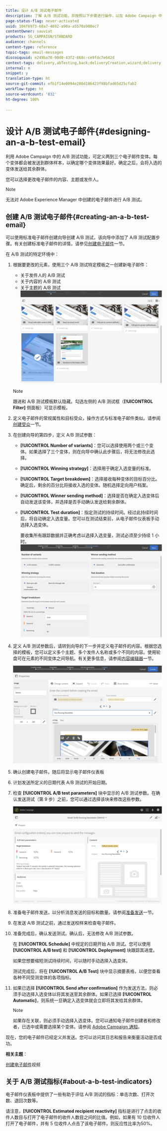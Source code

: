 ```yaml
---
title: 设计 A/B 测试电子邮件
description: 了解 A/B 测试功能，并按照以下步骤进行操作，以在 Adobe Campaign 中使用 A/B 测试模板创建电子邮件。
page-status-flag: never-activated
uuid: 104f6973-68a7-4692-a90a-a5570a980ec7
contentOwner: sauviat
products: SG_CAMPAIGN/STANDARD
audience: channels
content-type: reference
topic-tags: email-messages
discoiquuid: e249ba70-90d0-43f2-868c-ce9fdc7e642d
context-tags: delivery,abTesting,back;deliveryCreation,wizard;delivery,main
internal: n
snippet: y
translation-type: ht
source-git-commit: efb1f14e0094e200d186423f98bfad65d25cfab2
workflow-type: ht
source-wordcount: '832'
ht-degree: 100%

---
```



# 设计 A/B 测试电子邮件{#designing-an-a-b-test-email}

利用 Adobe Campaign 中的 A/B 测试功能，可定义两到三个电子邮件变体。每个变体都会被发送到群体样本，以确定哪个变体效果最好。确定之后，会将入选的变体发送给其余群体。

您可以选择更改电子邮件的内容、主题或发件人。

>[!NOTE]
>
>无法对 Adobe Experience Manager 中创建的电子邮件进行 A/B 测试。

## 创建 A/B 测试电子邮件{#creating-an-a-b-test-email}

可以使用标准电子邮件创建向导创建 A/B 测试，该向导中添加了 A/B 测试配置步骤。有关创建标准电子邮件的详情，请参见[创建电子邮件](../../channels/using/creating-an-email.md)一节。

在 A/B 测试的特定环境中：

1. 根据要更改的元素，使用三个 A/B 测试特定模板之一创建新电子邮件：

   * 关于发件人的 A/B 测试
   * 关于内容的 A/B 测试
   * 关于主题的 A/B 测试
   ![](assets/create_ab_testing.png)

   >[!NOTE]
   >
   >跟进和 A/B 测试模板默认隐藏。勾选左侧的 A/B 测试框（**[!UICONTROL Filter]** 侧面板）可显示模板。

1. 定义电子邮件的常规属性和目标受众，操作方式与标准电子邮件类似。请参阅[创建受众](../../audiences/using/creating-audiences.md)一节。
1. 在创建向导的第四步，定义 A/B 测试参数：

   * **[!UICONTROL Number of variants]**：您可以选择使用两个或三个变体。如果选择了三个变体，则在向导中确认此步骤后，将无法修改此选择。
   * **[!UICONTROL Winning strategy]**：选择用于确定入选变量的标准。
   * **[!UICONTROL Target breakdown]**：选择接收每种变体的目标百分比。确定后，剩余的百分比将接收入选的变体。随机选择定向用户档案。
   * **[!UICONTROL Winner sending method]**：选择是否在确定入选变体后自动发送该变体，并选择是否手动确认发送给剩余群体。
   * **[!UICONTROL Test duration]**：指定测试的持续时间。经过此持续时间后，将自动确定入选变量。您可以在测试结束前，从电子邮件仪表板手动选择入选变体。

      要收集所有跟踪数据并正确考虑以选择入选变量，测试必须至少持续 1 小时。
   ![](assets/ab_parameters.png)

1. 定义 A/B 测试参数后，请转到向导的下一步并定义电子邮件的内容。根据您选择的模板，您可以定义多个主题、多个发件人名称或多个不同的内容。使用轮盘可在元素的不同变体之间导航。有关更多信息，请参阅[内容编辑器](../../designing/using/designing-content-in-adobe-campaign.md)一节。

   ![](assets/create_ab_testing2.png)

1. 确认创建电子邮件。随后将显示电子邮件仪表板
1. 计划发送所定义的日期代表 A/B 测试的开始日期。
1. 检查 **[!UICONTROL A/B test parameters]** 块中显示的 A/B 测试参数。在确认发送测试（第 9 步）之前，您可以通过选择该块来修改这些参数。

   ![](assets/create_ab_testing3.png)

1. 准备电子邮件发送，以分析消息发送的目标和数量。请参阅[准备发送](../../sending/using/preparing-the-send.md)一节。
1. 在发送 A/B 测试之前，通过发送校样来检查电子邮件。
1. 准备完成后，确认发送测试。确认后，无法修改 A/B 测试参数。

   在 **[!UICONTROL Schedule]** 中规定的日期开始 A/B 测试。您可以使用 **[!UICONTROL A/B test]** 和 **[!UICONTROL Deployment]** 块跟踪其进度。

   如果您想要缩短测试持续时间，可以随时手动选择入选变体。

   测试完成后，将在 **[!UICONTROL A/B Test]** 块中显示摘要表格，以便您查看各种不同受测变体的各项指标。

1. 如果已选择 **[!UICONTROL Send after confirmation]** 作为发送方法，则必须手动选择入选变体以将其发送至其余群体。如果已选择 **[!UICONTROL Automatic]**，则系统一旦确定入选变体就会立即将其发给其余群体。

   >[!NOTE]
   >
   >如果存在关联，则必须手动选择入选变体。您可以通知电子邮件创建者和修改者，已选中或需要选择某个变体。请参阅 [Adobe Campaign 通知](../../administration/using/sending-internal-notifications.md)。

现在，您的电子邮件已经定义并发送。您可以访问其日志和报告来衡量活动是否成功。

**相关主题**：

[创建电子邮件](https://docs.adobe.com/content/help/en/campaign-learn/campaign-standard-tutorials/getting-started/create-email-from-homepage.html)视频

## 关于 A/B 测试指标{#about-a-b-test-indicators}

电子邮件仪表板中提供了一些有助于评估 A/B 测试的指标：单击次数、打开次数、退回次数等。

请注意，**[!UICONTROL Estimated recipient reactivity]** 指标是进行了点击的收件人数目与打开了电子邮件的收件人数目之间的比值。例如，如果有 10 位收件人打开了电子邮件，并有 5 位收件人点击了该电子邮件。则反应性比率为50%。
